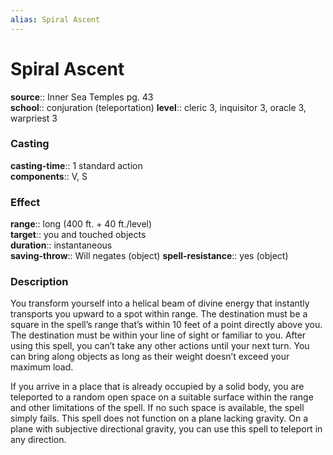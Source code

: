 ```yaml
---
alias: Spiral Ascent
---
```


# Spiral Ascent 

**source**:: Inner Sea Temples pg. 43  
**school**:: conjuration (teleportation)
**level**:: cleric 3, inquisitor 3, oracle 3, warpriest 3

### Casting 

**casting-time**:: 1 standard action  
**components**:: V, S

### Effect 

**range**:: long (400 ft. + 40 ft./level)  
**target**:: you and touched objects  
**duration**:: instantaneous  
**saving-throw**:: Will negates (object)
**spell-resistance**:: yes (object)

### Description 

You transform yourself into a helical beam of divine energy that instantly transports you upward to a spot within range. The destination must be a square in the spell’s range that’s within 10 feet of a point directly above you. The destination must be within your line of sight or familiar to you. After using this spell, you can’t take any other actions until your next turn. You can bring along objects as long as their weight doesn’t exceed your maximum load.  
  
If you arrive in a place that is already occupied by a solid body, you are teleported to a random open space on a suitable surface within the range and other limitations of the spell. If no such space is available, the spell simply fails. This spell does not function on a plane lacking gravity. On a plane with subjective directional gravity, you can use this spell to teleport in any direction.


